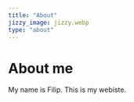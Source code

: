 ```yaml
---
title: "About"
jizzy_image: jizzy.webp
type: "about"
---
```

# About me
My name is Filip. This is my webiste.